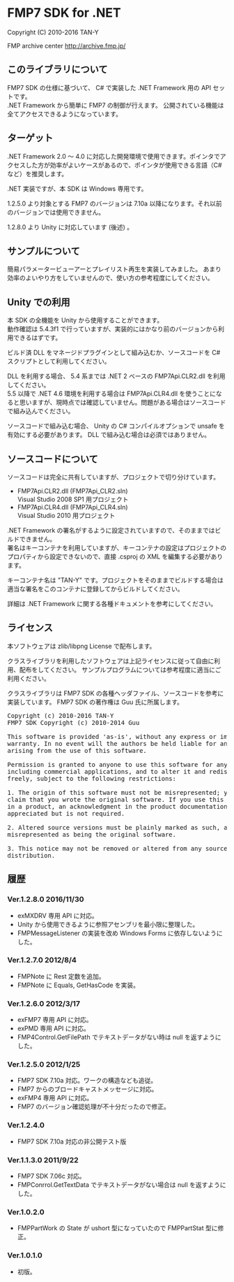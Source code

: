 FMP7 SDK for .NET
=====
Copyright (C) 2010-2016 TAN-Y

FMP archive center http://archive.fmp.jp/

## このライブラリについて

FMP7 SDK の仕様に基づいて、 C# で実装した .NET Framework 用の API セットです。  
.NET Framework から簡単に FMP7 の制御が行えます。
公開されている機能は全てアクセスできるようになっています。


## ターゲット

.NET Framework 2.0 ～ 4.0 に対応した開発環境で使用できます。ポインタでアクセスした方が効率がよいケースがあるので、ポインタが使用できる言語（C#など）を推奨します。

.NET 実装ですが、本 SDK は Windows 専用です。

1.2.5.0 より対象とする FMP7 のバージョンは 7.10a 以降になります。それ以前のバージョンでは使用できません。

1.2.8.0 より Unity に対応しています (後述) 。

## サンプルについて

簡易パラメータービューアーとプレイリスト再生を実装してみました。
あまり効率のよいやり方をしていませんので、使い方の参考程度にしてください。

## Unity での利用

本 SDK の全機能を Unity から使用することができます。  
動作確認は 5.4.3f1 で行っていますが、実装的にはかなり前のバージョンから利用できるはずです。

ビルド済 DLL をマネージドプラグインとして組み込むか、ソースコードを C# スクリプトとして利用してください。  

DLL を利用する場合、 5.4 系までは .NET 2 ベースの FMP7Api.CLR2.dll を利用してください。  
5.5 以降で .NET 4.6 環境を利用する場合は FMP7Api.CLR4.dll を使うことになると思いますが、現時点では確認していません。問題がある場合はソースコードで組み込んでください。

ソースコードで組み込む場合、 Unity の C# コンパイルオプションで unsafe を有効にする必要があります。 DLL で組み込む場合は必須ではありません。


## ソースコードについて

ソースコードは完全に共有していますが、プロジェクトで切り分けています。

* FMP7Api.CLR2.dll (FMP7Api_CLR2.sln)  
  Visual Studio 2008 SP1 用プロジェクト
* FMP7Api.CLR4.dll (FMP7Api_CLR4.sln)  
  Visual Studio 2010 用プロジェクト

.NET Framework の署名がするように設定されていますので、そのままではビルドできません。  
署名はキーコンテナを利用していますが、キーコンテナの設定はプロジェクトのプロパティから設定できないので、直接 .csproj の XML を編集する必要があります。

キーコンテナ名は "TAN-Y" です。プロジェクトをそのままでビルドする場合は適当な署名をこのコンテナに登録してからビルドしてください。

詳細は .NET Framework に関する各種ドキュメントを参考にしてください。

## ライセンス

本ソフトウェアは zlib/libpng License で配布します。

クラスライブラリを利用したソフトウェアは上記ライセンスに従って自由に利用、配布をしてください。
サンプルプログラムについては参考程度に適当にご利用ください。


クラスライブラリは FMP7 SDK の各種ヘッダファイル、ソースコードを参考に実装しています。
FMP7 SDK の著作権は Guu 氏に所属します。


<pre>
Copyright (c) 2010-2016 TAN-Y
FMP7 SDK Copyright (c) 2010-2014 Guu

This software is provided 'as-is', without any express or implied
warranty. In no event will the authors be held liable for any damages
arising from the use of this software.

Permission is granted to anyone to use this software for any purpose,
including commercial applications, and to alter it and redistribute it
freely, subject to the following restrictions:

1. The origin of this software must not be misrepresented; you must not
claim that you wrote the original software. If you use this software
in a product, an acknowledgment in the product documentation would be
appreciated but is not required.

2. Altered source versions must be plainly marked as such, and must not be
misrepresented as being the original software.

3. This notice may not be removed or altered from any source
distribution.
</pre>

## 履歴

### Ver.1.2.8.0 2016/11/30
* exMXDRV 専用 API に対応。
* Unity から使用できるように参照アセンブリを最小限に整理した。
 * FMPMessageListener の実装を改め Windows Forms に依存しないようにした。

### Ver.1.2.7.0 2012/8/4
* FMPNote に Rest 定数を追加。
* FMPNote に Equals, GetHasCode を実装。

### Ver.1.2.6.0 2012/3/17
* exFMP7 専用 API に対応。
* exPMD 専用 API に対応。
* FMP4Control.GetFilePath でテキストデータがない時は null を返すようにした。

### Ver.1.2.5.0 2012/1/25
* FMP7 SDK 7.10a 対応。ワークの構造なども追従。
* FMP7 からのブロードキャストメッセージに対応。
* exFMP4 専用 API に対応。
* FMP7 のバージョン確認処理が不十分だったので修正。

### Ver.1.2.4.0
* FMP7 SDK 7.10a 対応の非公開テスト版

### Ver.1.1.3.0 2011/9/22
* FMP7 SDK 7.06c 対応。
* FMPConrrol.GetTextData でテキストデータがない場合は null を返すようにした。

### Ver.1.0.2.0
* FMPPartWork の State が ushort 型になっていたので FMPPartStat 型に修正。

### Ver.1.0.1.0
* 初版。
